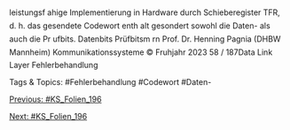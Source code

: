 leistungsf ahige Implementierung in Hardware durch Schieberegister
TFR, d. h. das gesendete Codewort enth alt gesondert sowohl die
Daten- als auch die Pr ufbits.
Datenbits Prüfbitsm rn
Prof. Dr. Henning Pagnia (DHBW Mannheim) Kommunikationssysteme © Fruhjahr 2023 58 / 187Data Link Layer Fehlerbehandlung

   Tags & Topics:
   #Fehlerbehandlung
   #Codewort
   #Daten-

[Previous: #KS_Folien_196](KS_Folien_196.md)

[Next: #KS_Folien_196](KS_Folien_196.md)